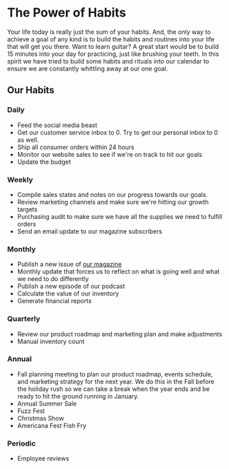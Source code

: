 # The Power of Habits
Your life today is really just the sum of your habits. And, the only way to achieve a goal of any kind is to build the habits and routines into your life that will get you there. Want to learn guitar? A great start would be to build 15 minutes into your day for practicing, just like brushing your teeth. In this spirit we have tried to build some habits and rituals into our calendar to ensure we are constantly whittling away at our one goal.

## Our Habits
### Daily
* Feed the social media beast
* Get our customer service inbox to 0. Try to get our personal inbox to 0 as well.
* Ship all consumer orders within 24 hours
* Monitor our website sales to see if we're on track to hit our goals
* Update the budget

### Weekly
* Compile sales states and notes on our progress towards our goals.
* Review marketing channels and make sure we're hitting our growth targets
* Purchasing audit to make sure we have all the supplies we need to fulfill orders
* Send an email update to our magazine subscribers

### Monthly
* Publish a new issue of [our magazine](https://originalfuzz.com/magazine)
* Monthly update that forces us to reflect on what is going well and what we need to do differently
* Publish a new episode of our podcast
* Calculate the value of our inventory
* Generate financial reports

### Quarterly
* Review our product roadmap and marketing plan and make adjustments
* Manual inventory count

### Annual
* Fall planning meeting to plan our product roadmap, events schedule, and marketing strategy for the next year. We do this in the Fall before the holiday rush so we can take a break when the year ends and be ready to hit the ground running in January.
* Annual Summer Sale
* Fuzz Fest
* Christmas Show
* Americana Fest Fish Fry

### Periodic
* Employee reviews
